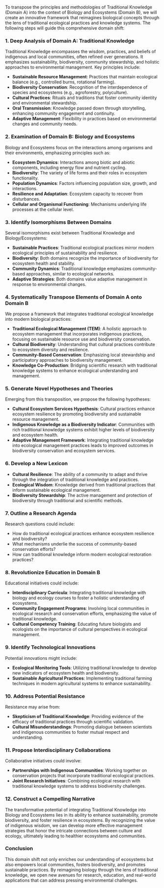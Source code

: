 To transpose the principles and methodologies of Traditional Knowledge (Domain A) into the context of Biology and Ecosystems (Domain B), we will create an innovative framework that reimagines biological concepts through the lens of traditional ecological practices and knowledge systems. The following steps will guide this comprehensive domain shift:

### 1. Deep Analysis of Domain A: Traditional Knowledge
Traditional Knowledge encompasses the wisdom, practices, and beliefs of indigenous and local communities, often refined over generations. It emphasizes sustainability, biodiversity, community stewardship, and holistic approaches to environmental management. Key principles include:

- **Sustainable Resource Management**: Practices that maintain ecological balance (e.g., controlled burns, rotational farming).
- **Biodiversity Conservation**: Recognition of the interdependence of species and ecosystems (e.g., agroforestry, polyculture).
- **Cultural Practices**: Rituals and traditions that foster community identity and environmental stewardship.
- **Oral Transmission**: Knowledge passed down through storytelling, enhancing community engagement and continuity.
- **Adaptive Management**: Flexibility in practices based on environmental changes and community needs.

### 2. Examination of Domain B: Biology and Ecosystems
Biology and Ecosystems focus on the interactions among organisms and their environments, emphasizing principles such as:

- **Ecosystem Dynamics**: Interactions among biotic and abiotic components, including energy flow and nutrient cycling.
- **Biodiversity**: The variety of life forms and their roles in ecosystem functionality.
- **Population Dynamics**: Factors influencing population size, growth, and interactions.
- **Resilience and Adaptation**: Ecosystem capacity to recover from disturbances.
- **Cellular and Organismal Functioning**: Mechanisms underlying life processes at the cellular level.

### 3. Identify Isomorphisms Between Domains
Several isomorphisms exist between Traditional Knowledge and Biology/Ecosystems:

- **Sustainable Practices**: Traditional ecological practices mirror modern ecological principles of sustainability and resilience.
- **Biodiversity**: Both domains recognize the importance of biodiversity for ecosystem health and stability.
- **Community Dynamics**: Traditional knowledge emphasizes community-based approaches, similar to ecological networks.
- **Adaptive Strategies**: Both domains value adaptive management in response to environmental changes.

### 4. Systematically Transpose Elements of Domain A onto Domain B
We propose a framework that integrates traditional ecological knowledge into modern biological practices:

- **Traditional Ecological Management (TEM)**: A holistic approach to ecosystem management that incorporates indigenous practices, focusing on sustainable resource use and biodiversity conservation.
- **Cultural Biodiversity**: Understanding that cultural practices contribute to ecosystem diversity and resilience.
- **Community-Based Conservation**: Emphasizing local stewardship and participatory approaches to biodiversity management.
- **Knowledge Co-Production**: Bridging scientific research with traditional knowledge systems to enhance ecological understanding and management.

### 5. Generate Novel Hypotheses and Theories
Emerging from this transposition, we propose the following hypotheses:

- **Cultural Ecosystem Services Hypothesis**: Cultural practices enhance ecosystem resilience by promoting biodiversity and sustainable resource management.
- **Indigenous Knowledge as a Biodiversity Indicator**: Communities with rich traditional knowledge systems exhibit higher levels of biodiversity and ecosystem health.
- **Adaptive Management Framework**: Integrating traditional knowledge into ecological management practices leads to improved outcomes in biodiversity conservation and ecosystem services.

### 6. Develop a New Lexicon
- **Cultural Resilience**: The ability of a community to adapt and thrive through the integration of traditional knowledge and practices.
- **Ecological Wisdom**: Knowledge derived from traditional practices that inform sustainable ecological management.
- **Biodiversity Stewardship**: The active management and protection of biodiversity through traditional and scientific methods.

### 7. Outline a Research Agenda
Research questions could include:

- How do traditional ecological practices enhance ecosystem resilience and biodiversity?
- What mechanisms underlie the success of community-based conservation efforts?
- How can traditional knowledge inform modern ecological restoration practices?

### 8. Revolutionize Education in Domain B
Educational initiatives could include:

- **Interdisciplinary Curricula**: Integrating traditional knowledge with biology and ecology courses to foster a holistic understanding of ecosystems.
- **Community Engagement Programs**: Involving local communities in ecological research and conservation efforts, emphasizing the value of traditional knowledge.
- **Cultural Competency Training**: Educating future biologists and ecologists on the importance of cultural perspectives in ecological management.

### 9. Identify Technological Innovations
Potential innovations might include:

- **Ecological Monitoring Tools**: Utilizing traditional knowledge to develop new indicators of ecosystem health and biodiversity.
- **Sustainable Agricultural Practices**: Implementing traditional farming techniques in modern agricultural systems to enhance sustainability.

### 10. Address Potential Resistance
Resistance may arise from:

- **Skepticism of Traditional Knowledge**: Providing evidence of the efficacy of traditional practices through scientific validation.
- **Cultural Misunderstandings**: Promoting dialogue between scientists and indigenous communities to foster mutual respect and understanding.

### 11. Propose Interdisciplinary Collaborations
Collaborative initiatives could involve:

- **Partnerships with Indigenous Communities**: Working together on conservation projects that incorporate traditional ecological practices.
- **Joint Research Initiatives**: Combining ecological research with traditional knowledge systems to address biodiversity challenges.

### 12. Construct a Compelling Narrative
The transformative potential of integrating Traditional Knowledge into Biology and Ecosystems lies in its ability to enhance sustainability, promote biodiversity, and foster resilience in ecosystems. By recognizing the value of indigenous wisdom, we can develop more effective management strategies that honor the intricate connections between culture and ecology, ultimately leading to healthier ecosystems and communities.

### Conclusion
This domain shift not only enriches our understanding of ecosystems but also empowers local communities, fosters biodiversity, and promotes sustainable practices. By reimagining biology through the lens of traditional knowledge, we open new avenues for research, education, and real-world applications that can address pressing environmental challenges.